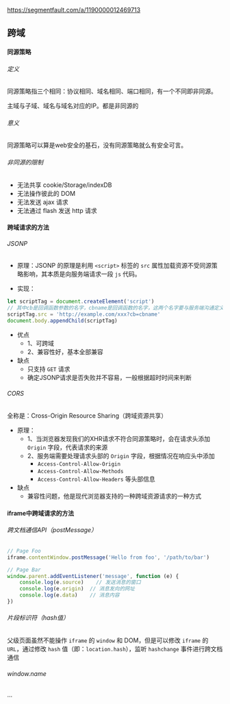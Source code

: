 https://segmentfault.com/a/1190000012469713

## 跨域
#### 同源策略
###### 定义
同源策略指三个相同：协议相同、域名相同、端口相同，有一个不同即非同源。

主域与子域、域名与域名对应的IP。都是非同源的

###### 意义
同源策略可以算是web安全的基石，没有同源策略就么有安全可言。

###### 非同源的限制
* 无法共享 cookie/Storage/indexDB
* 无法操作彼此的 DOM
* 无法发送 ajax 请求
* 无法通过 flash 发送 http 请求

#### 跨域请求的方法
###### JSONP
* 原理：JSONP 的原理是利用 `<script>` 标签的 `src` 属性加载资源不受同源策略影响，其本质是向服务端请求一段 `js` 代码。

* 实现：
```js
let scriptTag = document.createElement('script')
// 其中cb是回调函数参数的名字，cbname是回调函数的名字，这两个名字要与服务端沟通定义
scriptTag.src = 'http://example.com/xxx?cb=cbname'
document.body.appendChild(scriptTag)
```

* 优点
    * 1、可跨域
    * 2、兼容性好，基本全部兼容
* 缺点
    * 只支持 `GET` 请求
    * 确定JSONP请求是否失败并不容易，一般根据超时时间来判断

###### CORS
全称是：Cross-Origin Resource Sharing（跨域资源共享）

* 原理：
    * 1、当浏览器发现我们的XHR请求不符合同源策略时，会在请求头添加 `Origin` 字段，代表请求的来源
    * 2、服务端需要处理请求头部的 `Origin` 字段，根据情况在响应头中添加
        * `Access-Control-Allow-Origin`
        * `Access-Control-Allow-Methods`
        * `Access-Control-Allow-Headers`
        等头部信息
* 缺点
    * 兼容性问题，他是现代浏览器支持的一种跨域资源请求的一种方式

#### iframe中跨域请求的方法
###### 跨文档通信API（postMessage）
```js
// Page Foo
iframe.contentWindow.postMessage('Hello from foo', '/path/to/bar')

// Page Bar
window.parent.addEventListener('message', function (e) {
    console.log(e.source)    // 发送消息的窗口
    console.log(e.origin)  // 消息发向的网址
    console.log(e.data)    // 消息内容
})
```

###### 片段标识符（hash值）
父级页面虽然不能操作 `iframe` 的 `window` 和 DOM，但是可以修改 `iframe` 的 `URL`，通过修改 `hash` 值（即：`location.hash`），监听 `hashchange` 事件进行跨文档通信

###### window.name
...